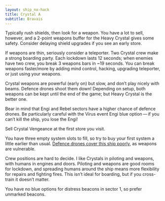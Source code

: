 ```yaml
---
layout: ship_no-hack
title: Crystal A
subtitle: Bravais
---
```


Typically rush shields, then look for a weapon. You have a lot to sell, however, and a 2-point weapons buffer for the Heavy Crystal gives some safety. Consider delaying shield upgrades if you see an early store.

If weapons are thin, seriously consider a teleporter. Two Crystal crew make a strong boarding party. Each lockdown lasts 12 seconds; when enemies have two crew, you break 3 weapons bars in ~19 seconds. You can break weapons faster/more by adding mind control, hacking, upgrading teleporter, or just using your weapons.

Crystal weapons are powerful (early on) but slow, and don’t play nicely with beams. Defence drones shoot them down! Depending on setup, both weapons can be kept until the end of the game; but Heavy Crystal is the better one.

Bear in mind that Engi and Rebel sectors have a higher chance of defence drones. Be particularly careful with the Virus event Engi blue option&thinsp;&mdash;&thinsp;if you can’t kill the ship, you lose the Engi!

Sell Crystal Vengeance at the first store you visit.

You have three empty system slots to fill, so try to buy your first system a little earlier than usual. [Defence drones cover this ship poorly](https://i.imgur.com/CEsuzYp.jpg), as weapons are vulnerable.

Crew positions are hard to decide. I like Crystals in piloting and weapons, with humans in engines and doors. Piloting and weapons are good rooms for lockdown, and spreading humans around the ship means more flexibility for repairs and fighting fires. This isn’t ideal for boarding, but if you cross-train it doesn’t matter.

You have no blue options for distress beacons in sector 1, so prefer unmarked beacons.
